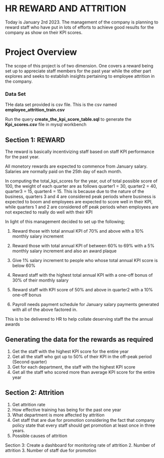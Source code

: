 # HR REWARD AND ATTRITION
Today is January 2rd 2023. The management of the company is planning to reward staff who have put in lots of efforts to achieve good results for the company as show on their KPI scores.

# Project Overview
The scope of this project is of two dimension. One covers a reward being set up to appreciate staff members for the past year while the other part explores and seeks to establish insights pertaining to employee attrition in the company.

### Data Set
THe data set provided is csv file. This is the csv named **employee_attrition_train.csv**

Run the query **create_the_kpi_score_table.sql** to generate the **Kpi_scores.csv** file in mysql workbench

## Section 1: REWARD
The reward is basically incentivizing staff based on staff KPI performance for the past year. 

All monetory rewards are expected to commence from January salary. Salaries are normally paid on the 25th day of each month.

In computing the total_kpi_scores for the year, out of total possible score of 100, the weight of each quarter are as follows
quarter1 = 30, quarter2 = 40, quarter3 = 15, quarter4 = 15. This is because due to the nature of the business, quarters 3 and 4 are considered peak periods where business is expected to boom and employees are expected to score well in their KPI, while quarters 1 and 2 are  considered off peak periods when employees are not expected to really do well with their KPI

In light of this management decided to set up the following;

1. Reward those with total annual KPI of 70% and above with a 10% monthly salary increment

2. Reward those with total annual KPI of between 60% to 69% with a 5% monthly salary increment and also an award plaque

3. Give 1% salary increment to people who whose total annual KPI score is below 60%

4. Reward staff with the highest total annual KPI with a one-off bonus of 30% of their monthly salary

5. Reward staff with KPI score of 50% and above in quarter2 with a 10% one-off bonus

6. Payroll needs payment schedule for January salary payments generated with all of the above factored in.

This is to be delivered to HR to help collate deserving staff the the annual awards

## Generating the data for the rewards as required
1. Get the staff with the highest KPI score for the entire year
2. Get all the staff who got up to 50% of their KPI in the off-peak period (Second quarter)
3. Get for each department, the staff with the highest KPI score
4. Get all the staff who scored more than average KPI score for the entire year

## Section 2: Attrition
1. Get attrition rate
2. How effective training has being for the past one year
3. What department is more affected by attrition
4. Get staff that are due for promotion considering the fact that company policy state that every staff should get promotion at least once in three years.
5. Possible causes of attrition


Section 3:
Create a dashboard for monitoring rate of attrition
2. Number of attrition
3. Number of staff due for promotion